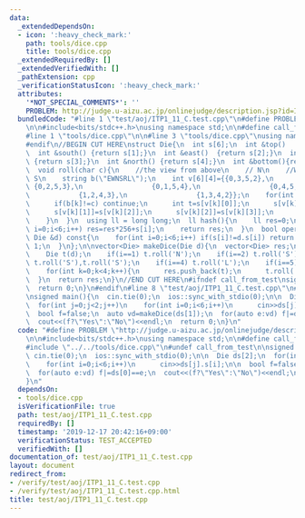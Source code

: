 ```yaml
---
data:
  _extendedDependsOn:
  - icon: ':heavy_check_mark:'
    path: tools/dice.cpp
    title: tools/dice.cpp
  _extendedRequiredBy: []
  _extendedVerifiedWith: []
  _pathExtension: cpp
  _verificationStatusIcon: ':heavy_check_mark:'
  attributes:
    '*NOT_SPECIAL_COMMENTS*': ''
    PROBLEM: http://judge.u-aizu.ac.jp/onlinejudge/description.jsp?id=ITP1_11_C
  bundledCode: "#line 1 \"test/aoj/ITP1_11_C.test.cpp\"\n#define PROBLEM \"http://judge.u-aizu.ac.jp/onlinejudge/description.jsp?id=ITP1_11_C\"\
    \n\n#include<bits/stdc++.h>\nusing namespace std;\n\n#define call_from_test\n\
    #line 1 \"tools/dice.cpp\"\n\n#line 3 \"tools/dice.cpp\"\nusing namespace std;\n\
    #endif\n//BEGIN CUT HERE\nstruct Die{\n  int s[6];\n  int &top()   {return s[0];}\n\
    \  int &south() {return s[1];}\n  int &east()  {return s[2];}\n  int &west() \
    \ {return s[3];}\n  int &north() {return s[4];}\n  int &bottom(){return s[5];}\n\
    \  void roll(char c){\n    //the view from above\n    // N\n    //W E\n    //\
    \ S\n    string b(\"EWNSRL\");\n    int v[6][4]={{0,3,5,2},\n                \
    \ {0,2,5,3},\n                 {0,1,5,4},\n                 {0,4,5,1},\n     \
    \            {1,2,4,3},\n                 {1,3,4,2}};\n    for(int k=0;k<6;k++){\n\
    \      if(b[k]!=c) continue;\n      int t=s[v[k][0]];\n      s[v[k][0]]=s[v[k][1]];\n\
    \      s[v[k][1]]=s[v[k][2]];\n      s[v[k][2]]=s[v[k][3]];\n      s[v[k][3]]=t;\n\
    \    }\n  }\n  using ll = long long;\n  ll hash(){\n    ll res=0;\n    for(int\
    \ i=0;i<6;i++) res=res*256+s[i];\n    return res;\n  }\n  bool operator==(const\
    \ Die &d) const{\n    for(int i=0;i<6;i++) if(s[i]!=d.s[i]) return 0;\n    return\
    \ 1;\n  }\n};\n\nvector<Die> makeDice(Die d){\n  vector<Die> res;\n  for(int i=0;i<6;i++){\n\
    \    Die t(d);\n    if(i==1) t.roll('N');\n    if(i==2) t.roll('S');\n    if(i==3)\
    \ t.roll('S'),t.roll('S');\n    if(i==4) t.roll('L');\n    if(i==5) t.roll('R');\n\
    \    for(int k=0;k<4;k++){\n      res.push_back(t);\n      t.roll('E');\n    }\n\
    \  }\n  return res;\n}\n//END CUT HERE\n#ifndef call_from_test\nsigned main(){\n\
    \  return 0;\n}\n#endif\n#line 8 \"test/aoj/ITP1_11_C.test.cpp\"\n#undef call_from_test\n\
    \nsigned main(){\n  cin.tie(0);\n  ios::sync_with_stdio(0);\n\n  Die ds[2];\n\
    \  for(int j=0;j<2;j++)\n    for(int i=0;i<6;i++)\n      cin>>ds[j].s[i];\n\n\
    \  bool f=false;\n  auto vd=makeDice(ds[1]);\n  for(auto e:vd) f|=ds[0]==e;\n\
    \  cout<<(f?\"Yes\":\"No\")<<endl;\n  return 0;\n}\n"
  code: "#define PROBLEM \"http://judge.u-aizu.ac.jp/onlinejudge/description.jsp?id=ITP1_11_C\"\
    \n\n#include<bits/stdc++.h>\nusing namespace std;\n\n#define call_from_test\n\
    #include \"../../tools/dice.cpp\"\n#undef call_from_test\n\nsigned main(){\n \
    \ cin.tie(0);\n  ios::sync_with_stdio(0);\n\n  Die ds[2];\n  for(int j=0;j<2;j++)\n\
    \    for(int i=0;i<6;i++)\n      cin>>ds[j].s[i];\n\n  bool f=false;\n  auto vd=makeDice(ds[1]);\n\
    \  for(auto e:vd) f|=ds[0]==e;\n  cout<<(f?\"Yes\":\"No\")<<endl;\n  return 0;\n\
    }\n"
  dependsOn:
  - tools/dice.cpp
  isVerificationFile: true
  path: test/aoj/ITP1_11_C.test.cpp
  requiredBy: []
  timestamp: '2019-12-17 20:42:16+09:00'
  verificationStatus: TEST_ACCEPTED
  verifiedWith: []
documentation_of: test/aoj/ITP1_11_C.test.cpp
layout: document
redirect_from:
- /verify/test/aoj/ITP1_11_C.test.cpp
- /verify/test/aoj/ITP1_11_C.test.cpp.html
title: test/aoj/ITP1_11_C.test.cpp
---
```

